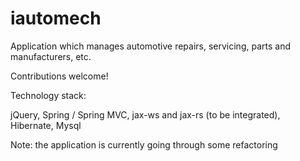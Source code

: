 # iautomech
Application which manages automotive repairs, servicing, parts and manufacturers, etc.

Contributions welcome!

Technology stack:

jQuery,
Spring / Spring MVC,
jax-ws and jax-rs (to be integrated),
Hibernate,
Mysql

Note: the application is currently going through some refactoring
